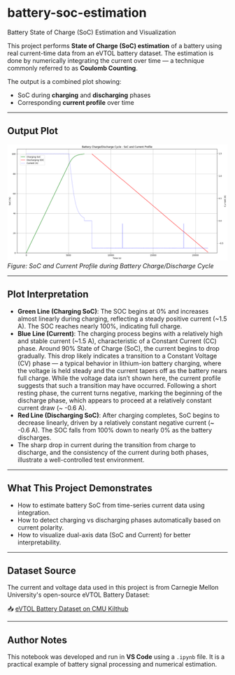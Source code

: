 # battery-soc-estimation  

Battery State of Charge (SoC) Estimation and Visualization

This project performs **State of Charge (SoC) estimation** of a battery using real current-time data from an eVTOL battery dataset. The estimation is done by numerically integrating the current over time — a technique commonly referred to as **Coulomb Counting**.

The output is a combined plot showing:
- SoC during **charging** and **discharging** phases
- Corresponding **current profile** over time

---

## Output Plot

![SoC Plot](images/soc_and_current_plot.png)  
*Figure: SoC and Current Profile during Battery Charge/Discharge Cycle*

---

## Plot Interpretation

- **Green Line (Charging SoC)**: The SOC begins at 0% and increases almost linearly during charging, reflecting a steady positive current (~1.5 A). The SOC reaches nearly 100%, indicating full charge.
- **Blue Line (Current)**: The charging process begins with a relatively high and stable current (~1.5 A), characteristic of a Constant Current (CC) phase. Around 90% State of Charge (SoC), the current begins to drop gradually. This drop likely indicates a transition to a Constant Voltage (CV) phase — a typical behavior in lithium-ion battery charging, where the voltage is held steady and the current tapers off as the battery nears full charge. While the voltage data isn’t shown here, the current profile suggests that such a transition may have occurred. Following a short resting phase, the current turns negative, marking the beginning of the discharge phase, which appears to proceed at a relatively constant current draw (~ -0.6 A).
- **Red Line (Discharging SoC)**: After charging completes, SoC begins to decrease linearly, driven by a relatively constant negative current (~ -0.6 A). The SOC falls from 100% down to nearly 0% as the battery discharges.
- The sharp drop in current during the transition from charge to discharge, and the consistency of the current during both phases, illustrate a well-controlled test environment.

---

## What This Project Demonstrates

- How to estimate battery SoC from time-series current data using integration.
- How to detect charging vs discharging phases automatically based on current polarity.
- How to visualize dual-axis data (SoC and Current) for better interpretability.

---

## Dataset Source

The current and voltage data used in this project is from Carnegie Mellon University's open-source eVTOL Battery Dataset:

📥 [eVTOL Battery Dataset on CMU Kilthub](https://kilthub.cmu.edu/articles/dataset/eVTOL_Battery_Dataset/14226830)

---

## Author Notes

This notebook was developed and run in **VS Code** using a `.ipynb` file. It is a practical example of battery signal processing and numerical estimation.
